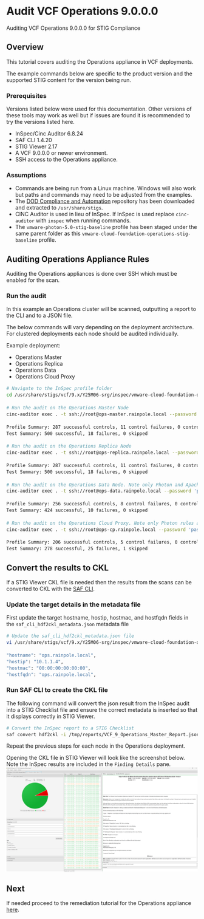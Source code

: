 # Audit VCF Operations 9.0.0.0
Auditing VCF Operations 9.0.0.0 for STIG Compliance

## Overview
This tutorial covers auditing the Operations appliance in VCF deployments.  

The example commands below are specific to the product version and the supported STIG content for the version being run.

### Prerequisites
Versions listed below were used for this documentation. Other versions of these tools may work as well but if issues are found it is recommended to try the versions listed here.  

* InSpec/Cinc Auditor 6.8.24
* SAF CLI 1.4.20
* STIG Viewer 2.17
* A VCF 9.0.0.0 or newer environment.
* SSH access to the Operations appliance.

### Assumptions
* Commands are being run from a Linux machine. Windows will also work but paths and commands may need to be adjusted from the examples.
* The [DOD Compliance and Automation](https://github.com/vmware/dod-compliance-and-automation) repository has been downloaded and extracted to `/usr/share/stigs`.
* CINC Auditor is used in lieu of InSpec. If InSpec is used replace `cinc-auditor` with `inspec` when running commands.
* The `vmware-photon-5.0-stig-baseline` profile has been staged under the same parent folder as this `vmware-cloud-foundation-operations-stig-baseline` profile.

## Auditing Operations Appliance Rules
Auditing the Operations appliances is done over SSH which must be enabled for the scan.

### Run the audit
In this example an Operations cluster will be scanned, outputting a report to the CLI and to a JSON file.  

The below commands will vary depending on the deployment architecture. For clustered deployments each node should be audited individually.

Example deployment:
- Operations Master
- Operations Replica
- Operations Data
- Operations Cloud Proxy

```bash
# Navigate to the InSpec profile folder
cd /usr/share/stigs/vcf/9.x/Y25M06-srg/inspec/vmware-cloud-foundation-operations-stig-baseline/

# Run the audit on the Operations Master Node
cinc-auditor exec . -t ssh://root@ops-master.rainpole.local --password 'password' --show-progress --enhanced-outcomes --reporter cli json:/tmp/reports/VCF_9_Operations_Master_Report.json

Profile Summary: 287 successful controls, 11 control failures, 0 controls not reviewed, 0 controls not applicable, 0 controls have error
Test Summary: 500 successful, 18 failures, 0 skipped

# Run the audit on the Operations Replica Node
cinc-auditor exec . -t ssh://root@ops-replica.rainpole.local --password 'password' --show-progress --enhanced-outcomes --reporter cli json:/tmp/reports/VCF_9_Operations_Replica_Report.json

Profile Summary: 287 successful controls, 11 control failures, 0 controls not reviewed, 0 controls not applicable, 0 controls have error
Test Summary: 500 successful, 18 failures, 0 skipped

# Run the audit on the Operations Data Node. Note only Photon and Apache HTTPD rules are applicable to the data nodes.
cinc-auditor exec . -t ssh://root@ops-data.rainpole.local --password 'password' --show-progress --enhanced-outcomes --controls /PHTN-50/ /VCFH-9X/ --reporter cli json:/tmp/reports/VCF_9_Operations_Data_Report.json

Profile Summary: 256 successful controls, 8 control failures, 0 controls not reviewed, 0 controls not applicable, 0 controls have error
Test Summary: 424 successful, 10 failures, 0 skipped

# Run the audit on the Operations Cloud Proxy. Note only Photon rules are applicable to cloud proxy nodes.
cinc-auditor exec . -t ssh://root@ops-cp.rainpole.local --password 'password' --show-progress --enhanced-outcomes --controls /PHTN-50/ --input-file inputs-vcf-operations-cp.yml --reporter cli json:/tmp/reports/VCF_9_Operations_Cloud_Proxy_Report.json

Profile Summary: 206 successful controls, 5 control failures, 0 controls not reviewed, 1 control not applicable, 0 controls have error
Test Summary: 278 successful, 25 failures, 1 skipped
```

## Convert the results to CKL
If a STIG Viewer CKL file is needed then the results from the scans can be converted to CKL with the [SAF CLI](/docs/automation-tools/safcli/).

### Update the target details in the metadata file
First update the target hostname, hostip, hostmac, and hostfqdn fields in the `saf_cli_hdf2ckl_metadata.json` metadata file

```bash
# Update the saf_cli_hdf2ckl_metadata.json file
vi /usr/share/stigs/vcf/9.x/Y25M06-srg/inspec/vmware-cloud-foundation-operations-stig-baseline/saf_cli_hdf2ckl_metadata.json

"hostname": "ops.rainpole.local",
"hostip": "10.1.1.4",
"hostmac": "00:00:00:00:00:00",
"hostfqdn": "ops.rainpole.local",
```

### Run SAF CLI to create the CKL file
The following command will convert the json result from the InSpec audit into a STIG Checklist file and ensure the correct metadata is inserted so that it displays correctly in STIG Viewer.  

```bash
# Convert the InSpec report to a STIG Checklist
saf convert hdf2ckl -i /tmp/reports/VCF_9_Operations_Master_Report.json -o /tmp/reports/VCF_9_Operations_Master_Report.ckl -m /usr/share/stigs/vcf/9.x/Y25M06-srg/inspec/vmware-cloud-foundation-operations-stig-baseline/saf_cli_hdf2ckl_metadata.json
```

Repeat the previous steps for each node in the Operations deployment.  

Opening the CKL file in STIG Viewer will look like the screenshot below. Note the InSpec results are included in the `Finding Details` pane.  
![STIG Viewer Checklist](../../../../../images/ops_audit9_ckl_screenshot.png)

## Next
If needed proceed to the remediation tutorial for the Operations appliance [here](./remediate9-ops.md).